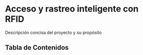 # Acceso y rastreo inteligente con RFID 

Descripción concisa del proyecto y su propósito

## Tabla de Contenidos
